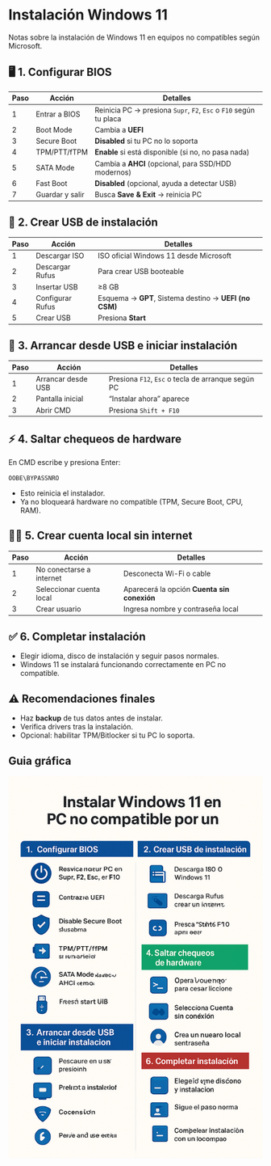 # Instalación Windows 11
Notas sobre la instalación de Windows 11 en equipos no compatibles según Microsoft.

## **🖥️ 1. Configurar BIOS**
| Paso | Acción          | Detalles                                                          |
| ---- | --------------- | ----------------------------------------------------------------- |
| 1    | Entrar a BIOS   | Reinicia PC → presiona `Supr`, `F2`, `Esc` o `F10` según tu placa |
| 2    | Boot Mode       | Cambia a **UEFI**                                                 |
| 3    | Secure Boot     | **Disabled** si tu PC no lo soporta                               |
| 4    | TPM/PTT/fTPM    | **Enable** si está disponible (si no, no pasa nada)               |
| 5    | SATA Mode       | Cambia a **AHCI** (opcional, para SSD/HDD modernos)               |
| 6    | Fast Boot       | **Disabled** (opcional, ayuda a detectar USB)                     |
| 7    | Guardar y salir | Busca **Save & Exit** → reinicia PC                               |

## **💾 2. Crear USB de instalación**
| Paso | Acción           | Detalles                                               |
| ---- | ---------------- | ------------------------------------------------------ |
| 1    | Descargar ISO    | ISO oficial Windows 11 desde Microsoft                 |
| 2    | Descargar Rufus  | Para crear USB booteable                               |
| 3    | Insertar USB     | ≥8 GB                                                  |
| 4    | Configurar Rufus | Esquema → **GPT**, Sistema destino → **UEFI (no CSM)** |
| 5    | Crear USB        | Presiona **Start**                                     |

## **🚀 3. Arrancar desde USB e iniciar instalación**
| Paso | Acción             | Detalles                                           |
| ---- | ------------------ | -------------------------------------------------- |
| 1    | Arrancar desde USB | Presiona `F12`, `Esc` o tecla de arranque según PC |
| 2    | Pantalla inicial   | “Instalar ahora” aparece                           |
| 3    | Abrir CMD          | Presiona `Shift + F10`                             |

## **⚡ 4. Saltar chequeos de hardware**
En CMD escribe y presiona Enter:

```
OOBE\BYPASSNRO
```

* Esto reinicia el instalador.
* Ya no bloqueará hardware no compatible (TPM, Secure Boot, CPU, RAM).

## **🙋‍♂️ 5. Crear cuenta local sin internet**
| Paso | Acción                   | Detalles                                    |
| ---- | ------------------------ | ------------------------------------------- |
| 1    | No conectarse a internet | Desconecta Wi-Fi o cable                    |
| 2    | Seleccionar cuenta local | Aparecerá la opción **Cuenta sin conexión** |
| 3    | Crear usuario            | Ingresa nombre y contraseña local           |

## **✅ 6. Completar instalación**
* Elegir idioma, disco de instalación y seguir pasos normales.
* Windows 11 se instalará funcionando correctamente en PC no compatible.

## **⚠️ Recomendaciones finales**
* Haz **backup** de tus datos antes de instalar.
* Verifica drivers tras la instalación.
* Opcional: habilitar TPM/Bitlocker si tu PC lo soporta.

## Guia gráfica

![](img/updateW11.png)
